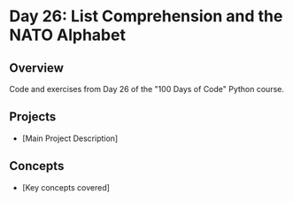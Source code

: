 # Day 26: List Comprehension and the NATO Alphabet

## Overview
Code and exercises from Day 26 of the "100 Days of Code" Python course.

## Projects
- [Main Project Description]

## Concepts
- [Key concepts covered]
